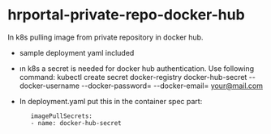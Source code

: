 # hrportal-private-repo-docker-hub

In k8s pulling image from private repository in docker hub.

- sample deployment yaml included
- ın k8s a secret is needed for docker hub authentication. Use following command:
  kubectl create secret docker-registry docker-hub-secret --docker-username <username> --docker-password=<password> --docker-email= <your@mail.com>
- In deployment.yaml put this in the container spec part:

         imagePullSecrets:
         - name: docker-hub-secret
     

